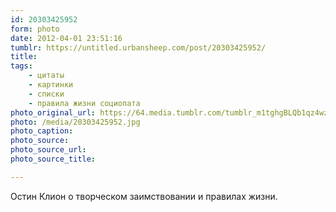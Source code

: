```yaml
---
id: 20303425952
form: photo
date: 2012-04-01 23:51:16
tumblr: https://untitled.urbansheep.com/post/20303425952/
title:
tags:
    - цитаты
    - картинки
    - списки
    - правила жизни социопата
photo_original_url: https://64.media.tumblr.com/tumblr_m1tghgBLQb1qz4wzio1_1280.jpg
photo: /media/20303425952.jpg
photo_caption: 
photo_source:
photo_source_url:
photo_source_title:

---
```


<p>Остин Клион о творческом заимствовании и правилах жизни.</p>
